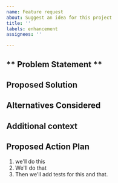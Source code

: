 ```yaml
---
name: Feature request
about: Suggest an idea for this project
title: ''
labels: enhancement
assignees: ''

---
```


** Problem Statement **
----------------------------
<!-- Describe the problem.  Ex. I'm always frustrated when [...] -->

**Proposed Solution**
-------------------------------------------
<!-- Describe what you want to happen. -->

**Alternatives Considered**
-----------------------------------------------
<!-- Describe alternative solutions or features you've considered. -->

**Additional context**
-------------------------


**Proposed Action Plan**
-------------------------------
1. we'll do this
2. We'll do that
3. Then we'll add tests for this and that.
